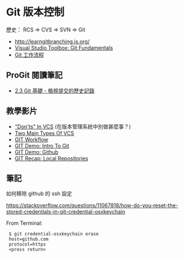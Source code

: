 # Git 版本控制

歷史： RCS => CVS => SVN => Git

* http://learngitbranching.js.org/
* [Visual Studio Toolbox: Git Fundamentals](https://blogs.msdn.microsoft.com/robertgreen/2017/08/01/visual-studio-toolbox-git-fundamentals/)
* [Git 工作流程](http://www.ruanyifeng.com/blog/2015/12/git-workflow.html)

## ProGit 閱讀筆記

* [2.3 Git 基礎 - 檢視提交的歷史記錄](https://git-scm.com/book/zh-tw/v1/Git-%E5%9F%BA%E7%A4%8E-%E6%AA%A2%E8%A6%96%E6%8F%90%E4%BA%A4%E7%9A%84%E6%AD%B7%E5%8F%B2%E8%A8%98%E9%8C%84)

## 教學影片

* ["Don'ts" In VCS](https://classroom.udacity.com/courses/ud805/lessons/3666138591/concepts/5758085530923) (在版本管理系統中別做甚麼事？)
* [Two Main Types Of VCS](https://classroom.udacity.com/courses/ud805/lessons/3666138591/concepts/5758085540923)
* [GIT Workflow](https://classroom.udacity.com/courses/ud805/lessons/3666138591/concepts/5758085570923)
* [GIT Demo: Intro To Git](https://classroom.udacity.com/courses/ud805/lessons/3666138591/concepts/6433687490923)
* [GIT Demo: Github](https://classroom.udacity.com/courses/ud805/lessons/3666138591/concepts/6433687510923)
* [GIT Recap: Local Repositories](https://classroom.udacity.com/courses/ud805/lessons/3666138591/concepts/5758085600923)

## 筆記

如何移除 github 的 ssh 設定

https://stackoverflow.com/questions/11067818/how-do-you-reset-the-stored-credentials-in-git-credential-osxkeychain


From Terminal:

```
 $ git credential-osxkeychain erase
 host=github.com
 protocol=https
 <press return>
```
